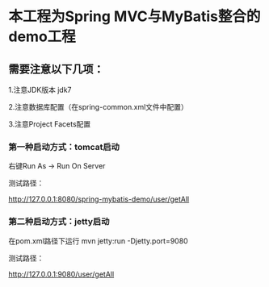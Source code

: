 # 本工程为Spring MVC与MyBatis整合的demo工程

## 需要注意以下几项：

1.注意JDK版本 jdk7

2.注意数据库配置（在spring-common.xml文件中配置）

3.注意Project Facets配置


### 第一种启动方式：tomcat启动

右键Run As -> Run On Server

测试路径：

http://127.0.0.1:8080/spring-mybatis-demo/user/getAll

### 第二种启动方式：jetty启动

在pom.xml路径下运行 mvn jetty:run -Djetty.port=9080

测试路径：

http://127.0.0.1:9080/user/getAll

